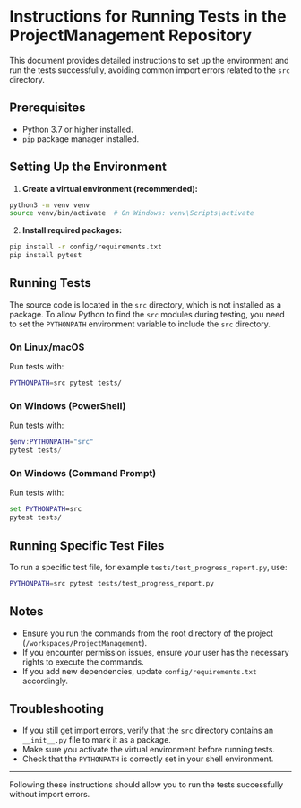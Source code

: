 # Instructions for Running Tests in the ProjectManagement Repository

This document provides detailed instructions to set up the environment and run the tests successfully, avoiding common import errors related to the `src` directory.

## Prerequisites

- Python 3.7 or higher installed.
- `pip` package manager installed.

## Setting Up the Environment

1. **Create a virtual environment (recommended):**

```bash
python3 -m venv venv
source venv/bin/activate  # On Windows: venv\Scripts\activate
```

2. **Install required packages:**

```bash
pip install -r config/requirements.txt
pip install pytest
```

## Running Tests

The source code is located in the `src` directory, which is not installed as a package. To allow Python to find the `src` modules during testing, you need to set the `PYTHONPATH` environment variable to include the `src` directory.

### On Linux/macOS

Run tests with:

```bash
PYTHONPATH=src pytest tests/
```

### On Windows (PowerShell)

Run tests with:

```powershell
$env:PYTHONPATH="src"
pytest tests/
```

### On Windows (Command Prompt)

Run tests with:

```cmd
set PYTHONPATH=src
pytest tests/
```

## Running Specific Test Files

To run a specific test file, for example `tests/test_progress_report.py`, use:

```bash
PYTHONPATH=src pytest tests/test_progress_report.py
```

## Notes

- Ensure you run the commands from the root directory of the project (`/workspaces/ProjectManagement`).
- If you encounter permission issues, ensure your user has the necessary rights to execute the commands.
- If you add new dependencies, update `config/requirements.txt` accordingly.

## Troubleshooting

- If you still get import errors, verify that the `src` directory contains an `__init__.py` file to mark it as a package.
- Make sure you activate the virtual environment before running tests.
- Check that the `PYTHONPATH` is correctly set in your shell environment.

---

Following these instructions should allow you to run the tests successfully without import errors.
